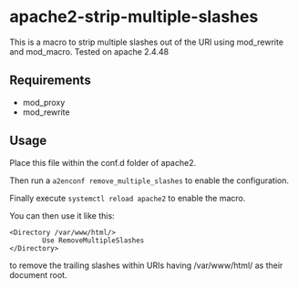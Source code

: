 # apache2-strip-multiple-slashes

This is a macro to strip multiple slashes out of the URI using mod_rewrite and mod_macro. Tested on apache 2.4.48

## Requirements

- mod_proxy 
- mod_rewrite

## Usage

Place this file within the conf.d folder of apache2.

Then run a `a2enconf remove_multiple_slashes` to enable the configuration.

Finally execute `systemctl reload apache2` to enable the macro.

You can then use it like this:

```
<Directory /var/www/html/>
        Use RemoveMultipleSlashes
</Directory>
```

to remove the trailing slashes within URIs having /var/www/html/ as their document root. 
